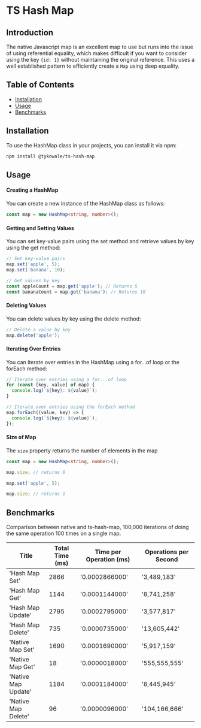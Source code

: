 # TS Hash Map

## Introduction

The native Javascript map is an excellent map to use but runs into the issue of using referential equality, which makes
difficult if you want to consider using the key `{id: 1}` without maintaining the original reference. This uses a well
established pattern to efficiently create a `Map` using deep equality.

## Table of Contents

- [Installation](#installation)
- [Usage](#usage)
- [Benchmarks](#benchmark)

## Installation

To use the HashMap class in your projects, you can install it via npm:
```bash
npm install @tykowale/ts-hash-map
```

## Usage

#### Creating a HashMap

You can create a new instance of the HashMap class as follows:

```ts
const map = new HashMap<string, number>();
```

#### Getting and Setting Values

You can set key-value pairs using the set method and retrieve values by key using the get method:

```ts
// Set key-value pairs
map.set('apple', 5);
map.set('banana', 10);

// Get values by key
const appleCount = map.get('apple'); // Returns 5
const bananaCount = map.get('banana'); // Returns 10
```

#### Deleting Values

You can delete values by key using the delete method:

```ts
// Delete a value by key
map.delete('apple');
```

#### Iterating Over Entries

You can iterate over entries in the HashMap using a for...of loop or the forEach method:

```ts
// Iterate over entries using a for...of loop
for (const [key, value] of map) {
  console.log(`${key}: ${value}`);
}

// Iterate over entries using the forEach method
map.forEach((value, key) => {
  console.log(`${key}: ${value}`);
});
```

#### Size of Map

The `size` property returns the number of elements in the map

```ts
const map = new HashMap<string, number>();

map.size; // returns 0

map.set('apple', 5);

map.size; // returns 1
```

## Benchmarks

Comparison between native and ts-hash-map, 100,000 iterations of doing the same operation 100 times on a single map. 

|       Title        | Total Time (ms) | Time per Operation (ms) | Operations per Second |
|-------------------|-----------------|-------------------------|-----------------------|
|   'Hash Map Set'  |      2866       |      '0.0002866000'     |       '3,489,183'     |
|   'Hash Map Get'  |      1144       |      '0.0001144000'     |       '8,741,258'     |
| 'Hash Map Update' |      2795       |      '0.0002795000'     |       '3,577,817'     |
| 'Hash Map Delete' |      735       |      '0.0000735000'     |       '13,605,442'     |
|  'Native Map Set' |      1690       |      '0.0001690000'     |       '5,917,159'     |
|  'Native Map Get' |       18        |      '0.0000018000'     |     '555,555,555'     |
|'Native Map Update'|      1184       |      '0.0001184000'     |       '8,445,945'     |
|'Native Map Delete'|       96        |      '0.0000096000'     |     '104,166,666'     |
